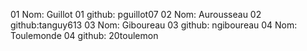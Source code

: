 01 Nom: Guillot
01 github: pguillot07
02 Nom: Aurousseau
02 github:tanguy613
03 Nom: Giboureau
03 github: ngiboureau
04 Nom: Toulemonde
04 github: 20toulemon
